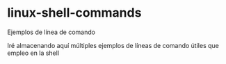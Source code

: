 # linux-shell-commands
Ejemplos de línea de comando

Iré almacenando aquí múltiples ejemplos de líneas de comando útiles que empleo en la shell
